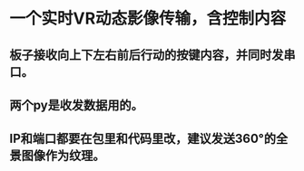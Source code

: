 # 一个实时VR动态影像传输，含控制内容

## 板子接收向上下左右前后行动的按键内容，并同时发串口。
## 两个py是收发数据用的。
## IP和端口都要在包里和代码里改，建议发送360°的全景图像作为纹理。
